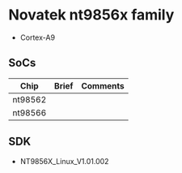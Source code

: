 # Novatek nt9856x family

* Cortex-A9

## SoCs

|Chip       |Brief                   |Comments|
|-----------|------------------------|--------|
|nt98562|||
|nt98566|||

## SDK

* NT9856X_Linux_V1.01.002
